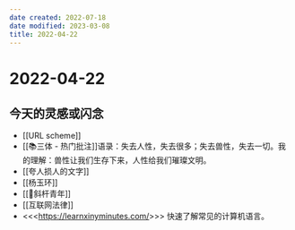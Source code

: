 ```yaml
---
date created: 2022-07-18
date modified: 2023-03-08
title: 2022-04-22
---
```


# 2022-04-22

## 今天的灵感或闪念

- [[URL scheme]]
- [[📚三体 - 热门批注]]语录：失去人性，失去很多；失去兽性，失去一切。我的理解：兽性让我们生存下来，人性给我们璀璨文明。
- [[夸人损人的文字]]
- [[杨玉环]]
- [[🐤斜杆青年]]
- [[互联网法律]]
- <<<<https://learnxinyminutes.com/>>>> 快速了解常见的计算机语言。
